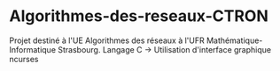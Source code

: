 # Algorithmes-des-reseaux-CTRON
Projet destiné à l'UE Algorithmes des réseaux à l'UFR Mathématique-Informatique Strasbourg. Langage C -> Utilisation d'interface graphique ncurses

